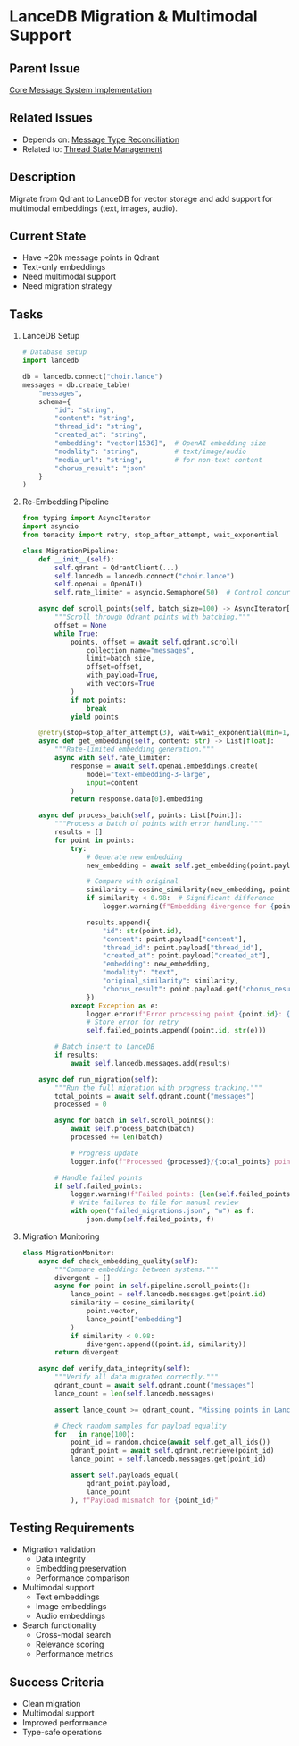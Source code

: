 # LanceDB Migration & Multimodal Support


## Parent Issue
[Core Message System Implementation](issue_0.md)

## Related Issues
- Depends on: [Message Type Reconciliation](issue_1.md)
- Related to: [Thread State Management](issue_5.md)

## Description
Migrate from Qdrant to LanceDB for vector storage and add support for multimodal embeddings (text, images, audio).

## Current State
- Have ~20k message points in Qdrant
- Text-only embeddings
- Need multimodal support
- Need migration strategy

## Tasks
1. LanceDB Setup
   ```python
   # Database setup
   import lancedb

   db = lancedb.connect("choir.lance")
   messages = db.create_table(
       "messages",
       schema={
           "id": "string",
           "content": "string",
           "thread_id": "string",
           "created_at": "string",
           "embedding": "vector[1536]",  # OpenAI embedding size
           "modality": "string",         # text/image/audio
           "media_url": "string",        # for non-text content
           "chorus_result": "json"
       }
   )
   ```

2. Re-Embedding Pipeline
   ```python
   from typing import AsyncIterator
   import asyncio
   from tenacity import retry, stop_after_attempt, wait_exponential

   class MigrationPipeline:
       def __init__(self):
           self.qdrant = QdrantClient(...)
           self.lancedb = lancedb.connect("choir.lance")
           self.openai = OpenAI()
           self.rate_limiter = asyncio.Semaphore(50)  # Control concurrent requests

       async def scroll_points(self, batch_size=100) -> AsyncIterator[List[Point]]:
           """Scroll through Qdrant points with batching."""
           offset = None
           while True:
               points, offset = await self.qdrant.scroll(
                   collection_name="messages",
                   limit=batch_size,
                   offset=offset,
                   with_payload=True,
                   with_vectors=True
               )
               if not points:
                   break
               yield points

       @retry(stop=stop_after_attempt(3), wait=wait_exponential(min=1, max=60))
       async def get_embedding(self, content: str) -> List[float]:
           """Rate-limited embedding generation."""
           async with self.rate_limiter:
               response = await self.openai.embeddings.create(
                   model="text-embedding-3-large",
                   input=content
               )
               return response.data[0].embedding

       async def process_batch(self, points: List[Point]):
           """Process a batch of points with error handling."""
           results = []
           for point in points:
               try:
                   # Generate new embedding
                   new_embedding = await self.get_embedding(point.payload["content"])

                   # Compare with original
                   similarity = cosine_similarity(new_embedding, point.vector)
                   if similarity < 0.98:  # Significant difference
                       logger.warning(f"Embedding divergence for {point.id}: {similarity}")

                   results.append({
                       "id": str(point.id),
                       "content": point.payload["content"],
                       "thread_id": point.payload["thread_id"],
                       "created_at": point.payload["created_at"],
                       "embedding": new_embedding,
                       "modality": "text",
                       "original_similarity": similarity,
                       "chorus_result": point.payload.get("chorus_result")
                   })
               except Exception as e:
                   logger.error(f"Error processing point {point.id}: {e}")
                   # Store error for retry
                   self.failed_points.append((point.id, str(e)))

           # Batch insert to LanceDB
           if results:
               await self.lancedb.messages.add(results)

       async def run_migration(self):
           """Run the full migration with progress tracking."""
           total_points = await self.qdrant.count("messages")
           processed = 0

           async for batch in self.scroll_points():
               await self.process_batch(batch)
               processed += len(batch)

               # Progress update
               logger.info(f"Processed {processed}/{total_points} points")

           # Handle failed points
           if self.failed_points:
               logger.warning(f"Failed points: {len(self.failed_points)}")
               # Write failures to file for manual review
               with open("failed_migrations.json", "w") as f:
                   json.dump(self.failed_points, f)
   ```

3. Migration Monitoring
   ```python
   class MigrationMonitor:
       async def check_embedding_quality(self):
           """Compare embeddings between systems."""
           divergent = []
           async for point in self.pipeline.scroll_points():
               lance_point = self.lancedb.messages.get(point.id)
               similarity = cosine_similarity(
                   point.vector,
                   lance_point["embedding"]
               )
               if similarity < 0.98:
                   divergent.append((point.id, similarity))
           return divergent

       async def verify_data_integrity(self):
           """Verify all data migrated correctly."""
           qdrant_count = await self.qdrant.count("messages")
           lance_count = len(self.lancedb.messages)

           assert lance_count >= qdrant_count, "Missing points in LanceDB"

           # Check random samples for payload equality
           for _ in range(100):
               point_id = random.choice(await self.get_all_ids())
               qdrant_point = await self.qdrant.retrieve(point_id)
               lance_point = self.lancedb.messages.get(point_id)

               assert self.payloads_equal(
                   qdrant_point.payload,
                   lance_point
               ), f"Payload mismatch for {point_id}"
   ```

## Testing Requirements
- Migration validation
  - Data integrity
  - Embedding preservation
  - Performance comparison
- Multimodal support
  - Text embeddings
  - Image embeddings
  - Audio embeddings
- Search functionality
  - Cross-modal search
  - Relevance scoring
  - Performance metrics

## Success Criteria
- Clean migration
- Multimodal support
- Improved performance
- Type-safe operations
